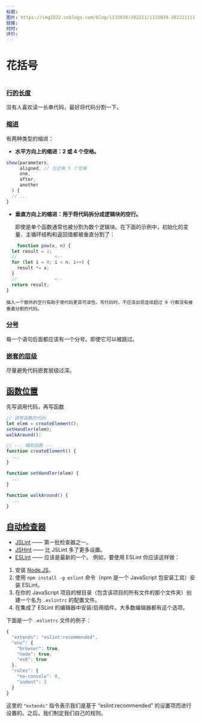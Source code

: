 ```yaml
---
标题: 
图片: https://img2022.cnblogs.com/blog/1115039/202211/1115039-20221111150454609-963313749.png
链接: 
时时: 
评价:
---
```

# 花括号

```

```

### [行的长度](https://zh.javascript.info/coding-style#hang-de-chang-du)

没有人喜欢读一长串代码，最好将代码分割一下。


### [缩进](https://zh.javascript.info/coding-style#suo-jin)

有两种类型的缩进：

- **水平方向上的缩进：2 或 4 个空格。**
```js
show(parameters,
     aligned, // 左边有 5 个空格
     one,
     after,
     another
  ) {
  // ...
}
```
- **垂直方向上的缩进：用于将代码拆分成逻辑块的空行。**
    
    即使是单个函数通常也被分割为数个逻辑块。在下面的示例中，初始化的变量、主循环结构和返回值都被垂直分割了：
    
```js
    function pow(x, n) {
  let result = 1;
  //              <--
  for (let i = 0; i < n; i++) {
    result *= x;
  }
  //              <--
  return result;
}
```
    
    插入一个额外的空行有助于使代码更具可读性。写代码时，不应该出现连续超过 9 行都没有被垂直分割的代码。
    
### [分号](https://zh.javascript.info/coding-style#fen-hao)

每一个语句后面都应该有一个分号。即使它可以被跳过。

### [嵌套的层级](https://zh.javascript.info/coding-style#qian-tao-de-ceng-ji)

尽量避免代码嵌套层级过深。

## [函数位置](https://zh.javascript.info/coding-style#han-shu-wei-zhi)
先写调用代码，再写函数

```js
// 调用函数的代码
let elem = createElement();
setHandler(elem);
walkAround();

// --- 辅助函数 ---
function createElement() {
  ...
}

function setHandler(elem) {
  ...
}

function walkAround() {
  ...
}
```

## [自动检查器](https://zh.javascript.info/coding-style#zi-dong-jian-cha-qi)

- [JSLint](https://www.jslint.com/) —— 第一批检查器之一。
- [JSHint](https://www.jshint.com/) —— 比 JSLint 多了更多设置。
- [ESLint](https://eslint.org/) —— 应该是最新的一个。
例如，要使用 ESLint 你应该这样做：

1. 安装 [Node.JS](https://nodejs.org/)。
2. 使用 `npm install -g eslint` 命令（npm 是一个 JavaScript 包安装工具）安装 ESLint。
3. 在你的 JavaScript 项目的根目录（包含该项目的所有文件的那个文件夹）创建一个名为 `.eslintrc` 的配置文件。
4. 在集成了 ESLint 的编辑器中安装/启用插件。大多数编辑器都有这个选项。

下面是一个 `.eslintrc` 文件的例子：

```js
{
  "extends": "eslint:recommended",
  "env": {
    "browser": true,
    "node": true,
    "es6": true
  },
  "rules": {
    "no-console": 0,
    "indent": 2
  }
}
```
这里的 `"extends"` 指令表示我们是基于 “eslint:recommended” 的设置项而进行设置的。之后，我们制定我们自己的规则。